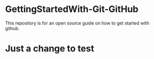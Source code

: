 # GettingStartedWith-Git-GitHub
This repository is for an open source guide on how to get started with github.

# Just a change to test

